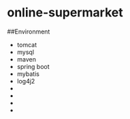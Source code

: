 # online-supermarket

##Environment
* tomcat
* mysql
* maven
* spring boot
* mybatis
* log4j2
* 
* 
* 
* 

